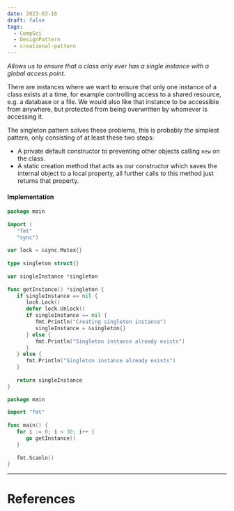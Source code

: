 ```yaml
---
date: 2023-03-16
draft: false
tags:
  - CompSci
  - DesignPattern
  - creational-pattern
---
```

*Allows us to ensure that a class only ever has a single instance with a global access point.*

There are instances where we want to ensure that only one instance of a class exists at a time, for example controlling access to a shared resource, e.g. a database or a file. We would also like that instance to be accessible from anywhere, but protected from being overwritten by whomever is accessing it.

The singleton pattern solves these problems, this is probably *the* simplest pattern, only consisting of at least these two steps:
- A private default constructor to preventing other objects calling `new` on the class.
- A static creation method that acts as our constructor which saves the internal object to a local property, all further calls to this method just returns that property.

#### Implementation

```go:singleton.go
package main  
  
import (  
   "fmt"  
   "sync")  
  
var lock = &sync.Mutex{}  
  
type singleton struct{}  
  
var singleInstance *singleton  
  
func getInstance() *singleton {  
   if singleInstance == nil {  
      lock.Lock()  
      defer lock.Unlock()  
      if singleInstance == nil {  
         fmt.Println("Creating singleton instance")  
         singleInstance = &singleton{}  
      } else {  
         fmt.Println("Singleton instance already exists")  
      }  
   } else {  
      fmt.Println("Singleton instance already exists")  
   }  
  
   return singleInstance  
}
```

```go:main.go
package main  
  
import "fmt"  
  
func main() {  
   for i := 0; i < 30; i++ {  
      go getInstance()  
   }  
  
   fmt.Scanln()  
}
```


---
# References
